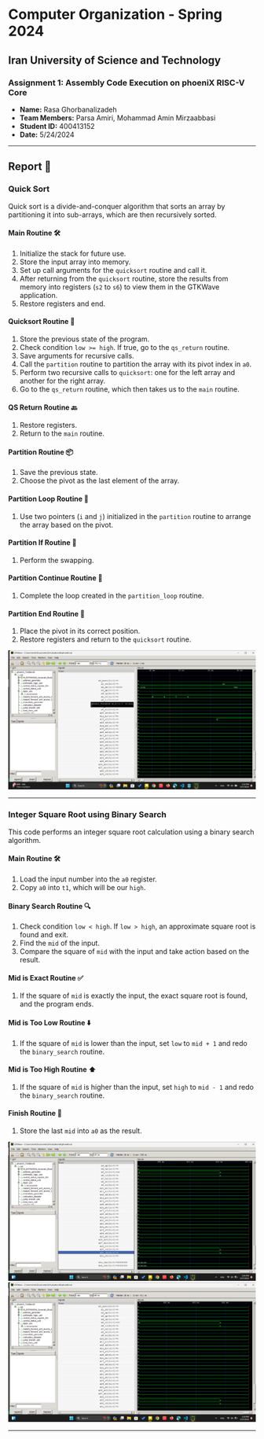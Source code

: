 # Computer Organization - Spring 2024
## Iran University of Science and Technology

### Assignment 1: Assembly Code Execution on phoeniX RISC-V Core

- **Name:** Rasa Ghorbanalizadeh
- **Team Members:** Parsa Amiri, Mohammad Amin Mirzaabbasi
- **Student ID:** 400413152
- **Date:** 5/24/2024

---

## Report 📝

### Quick Sort 

Quick sort is a divide-and-conquer algorithm that sorts an array by partitioning it into sub-arrays, which are then recursively sorted.

#### Main Routine 🛠️

1. Initialize the stack for future use.
2. Store the input array into memory.
3. Set up call arguments for the `quicksort` routine and call it.
4. After returning from the `quicksort` routine, store the results from memory into registers (`s2` to `s6`) to view them in the GTKWave application.
5. Restore registers and end.

#### Quicksort Routine 🔄

1. Store the previous state of the program.
2. Check condition `low >= high`. If true, go to the `qs_return` routine.
3. Save arguments for recursive calls.
4. Call the `partition` routine to partition the array with its pivot index in `a0`.
5. Perform two recursive calls to `quicksort`: one for the left array and another for the right array.
6. Go to the `qs_return` routine, which then takes us to the `main` routine.

#### QS Return Routine 🔙

1. Restore registers.
2. Return to the `main` routine.

#### Partition Routine 📦

1. Save the previous state.
2. Choose the pivot as the last element of the array.

#### Partition Loop Routine 🔁

1. Use two pointers (`i` and `j`) initialized in the `partition` routine to arrange the array based on the pivot.

#### Partition If Routine 🔄

1. Perform the swapping.

#### Partition Continue Routine 🔄

1. Complete the loop created in the `partition_loop` routine.

#### Partition End Routine 🏁

1. Place the pivot in its correct position.
2. Restore registers and return to the `quicksort` routine.

![Quick Sort Image](https://github.com/amirhosseineslami/phoeniX/blob/main/quick_sort.png)

---

### Integer Square Root using Binary Search 

This code performs an integer square root calculation using a binary search algorithm.

#### Main Routine 🛠️

1. Load the input number into the `a0` register.
2. Copy `a0` into `t1`, which will be our `high`.

#### Binary Search Routine 🔍

1. Check condition `low < high`. If `low > high`, an approximate square root is found and exit.
2. Find the `mid` of the input.
3. Compare the square of `mid` with the input and take action based on the result.

#### Mid is Exact Routine ✅

1. If the square of `mid` is exactly the input, the exact square root is found, and the program ends.

#### Mid is Too Low Routine ⬇️

1. If the square of `mid` is lower than the input, set `low` to `mid + 1` and redo the `binary_search` routine.

#### Mid is Too High Routine ⬆️

1. If the square of `mid` is higher than the input, set `high` to `mid - 1` and redo the `binary_search` routine.

#### Finish Routine 🏁

1. Store the last `mid` into `a0` as the result.

![sqrt image](https://github.com/amirhosseineslami/phoeniX/blob/main/square16.png)
![sqrt image](https://github.com/amirhosseineslami/phoeniX/blob/main/square49.png)


---
